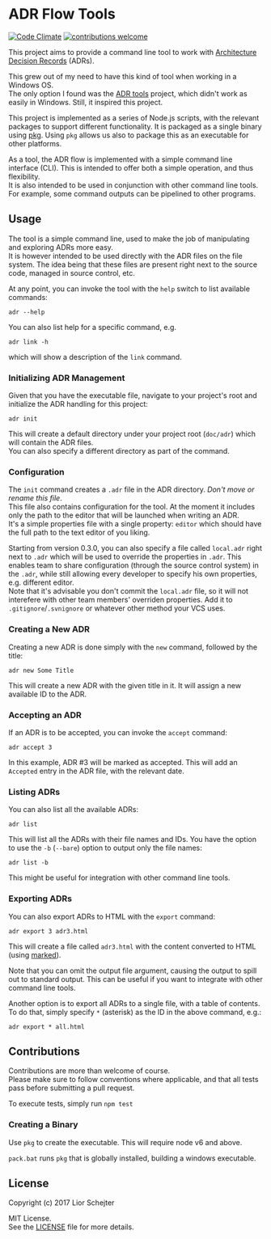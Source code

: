 
# ADR Flow Tools

[![Code Climate](https://codeclimate.com/github/slior/adrflow/badges/gpa.svg)](https://codeclimate.com/github/slior/adrflow)
[![contributions welcome](https://img.shields.io/badge/contributions-welcome-brightgreen.svg?style=flat)](#Contributions)

This project aims to provide a command line tool to work with [Architecture Decision Records](http://thinkrelevance.com/blog/2011/11/15/documenting-architecture-decisions) (ADRs).

This grew out of my need to have this kind of tool when working in a Windows OS.  
The only option I found was the [ADR tools](https://github.com/npryce/adr-tools) project, which didn't work as easily in Windows. Still, it inspired this project.

This project is implemented as a series of Node.js scripts, with the relevant packages to support different functionality. It is packaged as a single binary using [pkg](https://github.com/zeit/pkg). Using `pkg` allows us also to package this as an executable for other platforms.

As a tool, the ADR flow is implemented with a simple command line interface (CLI). This is intended to offer both a simple operation, and thus flexibility.  
It is also intended to be used in conjunction with other command line tools. For example, some command outputs can be pipelined to other programs.  


## Usage

The tool is a simple command line, used to make the job of manipulating and exploring ADRs more easy.  
It is however intended to be used directly with the ADR files on the file system. The idea being that these files are present right next to the source code, managed in source control, etc.

At any point, you can invoke the tool with the `help` switch to list available commands:
```
adr --help
```

You can also list help for a specific command, e.g. 
```
adr link -h
```
which will show a description of the `link` command.

### Initializing ADR Management
Given that you have the executable file, navigate to your project's root and initialize the ADR handling for this project:
```
adr init
```
This will create a default directory under your project root (`doc/adr`) which will contain the ADR files.  
You can also specify a different directory as part of the command.

### Configuration
The `init` command creates a `.adr` file in the ADR directory. _Don't move or rename this file_.  
This file also contains configuration for the tool. At the moment it includes only the path to the editor that will be launched when writing an ADR.  
It's a simple properties file with a single property: `editor` which should have the full path to the text editor of you liking.

Starting from version 0.3.0, you can also specify a file called `local.adr` right next to `.adr` which will be used to override the properties in `.adr`. This enables team to share configuration (through the source control system) in the `.adr`, while still allowing every developer to specify his own properties, e.g. different editor.  
Note that it's advisable you don't commit the `local.adr` file, so it will not interefere with other team members' overriden properties. Add it to `.gitignore`/`.svnignore` or whatever other method your VCS uses.

### Creating a New ADR
Creating a new ADR is done simply with the `new` command, followed by the title:
```
adr new Some Title
```
This will create a new ADR with the given title in it. It will assign a new available ID to the ADR.

### Accepting an ADR
If an ADR is to be accepted, you can invoke the `accept` command:
```
adr accept 3
```
In this example, ADR #3 will be marked as accepted. This will add an `Accepted` entry in the ADR file, with the relevant date.

### Listing ADRs
You can also list all the available ADRs:
```
adr list
```
This will list all the ADRs with their file names and IDs.
You have the option to use the `-b` (`--bare`) option to output only the file names:
```
adr list -b
```
This might be useful for integration with other command line tools.

### Exporting ADRs
You can also export ADRs to HTML with the `export` command:
```
adr export 3 adr3.html
```
This will create a file called `adr3.html` with the content converted to HTML (using [marked](https://github.com/chjj/marked)).

Note that you can omit the output file argument, causing the output to spill out to standard output. This can be useful if you want to integrate with other command line tools.

Another option is to export all ADRs to a single file, with a table of contents.  
To do that, simply specify `*` (asterisk) as the ID in the above command, e.g.:
```
adr export * all.html
```

## Contributions 
Contributions are more than welcome of course.  
Please make sure to follow conventions where applicable, and that all tests pass before submitting a pull request.

To execute tests, simply run `npm test`

### Creating a Binary
Use `pkg` to create the executable. This will require node v6 and above.  

`pack.bat` runs `pkg` that is globally installed, building a windows executable.



## License

Copyright (c) 2017 Lior Schejter

MIT License.  
See the [LICENSE](./LICENSE) file for more details.
